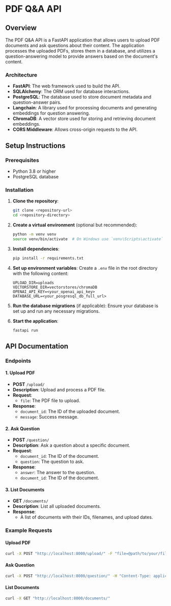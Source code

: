 # PDF Q&A API

## Overview

The PDF Q&A API is a FastAPI application that allows users to upload PDF documents and ask questions about their content. The application processes the uploaded PDFs, stores them in a database, and utilizes a question-answering model to provide answers based on the document's content.

### Architecture

- **FastAPI**: The web framework used to build the API.
- **SQLAlchemy**: The ORM used for database interactions.
- **PostgreSQL**: The database used to store document metadata and question-answer pairs.
- **Langchain**: A library used for processing documents and generating embeddings for question answering.
- **ChromaDB**: A vector store used for storing and retrieving document embeddings.
- **CORS Middleware**: Allows cross-origin requests to the API.

## Setup Instructions

### Prerequisites

- Python 3.8 or higher
- PostgreSQL database

### Installation

1. **Clone the repository**:

   ```bash
   git clone <repository-url>
   cd <repository-directory>
   ```

2. **Create a virtual environment** (optional but recommended):

   ```bash
   python -m venv venv
   source venv/bin/activate  # On Windows use `venv\Scripts\activate`
   ```

3. **Install dependencies**:

   ```bash
   pip install -r requirements.txt
   ```

4. **Set up environment variables**:
   Create a `.env` file in the root directory with the following content:

   ```env
   UPLOAD_DIR=uploads
   VECTORSTORE_DIR=vectorstores/chromaDB
   OPENAI_API_KEY=<your_openai_api_key>
   DATABASE_URL=<your_posgresql_db_full_url>
   ```

5. **Run the database migrations** (if applicable):
   Ensure your database is set up and run any necessary migrations.

6. **Start the application**:
   ```bash
   fastapi run
   ```

## API Documentation

### Endpoints

#### 1. Upload PDF

- **POST** `/upload/`
- **Description**: Upload and process a PDF file.
- **Request**:
  - `file`: The PDF file to upload.
- **Response**:
  - `document_id`: The ID of the uploaded document.
  - `message`: Success message.

#### 2. Ask Question

- **POST** `/question/`
- **Description**: Ask a question about a specific document.
- **Request**:
  - `document_id`: The ID of the document.
  - `question`: The question to ask.
- **Response**:
  - `answer`: The answer to the question.
  - `document_id`: The ID of the document.

#### 3. List Documents

- **GET** `/documents/`
- **Description**: List all uploaded documents.
- **Response**:
  - A list of documents with their IDs, filenames, and upload dates.

### Example Requests

#### Upload PDF

```bash
curl -X POST "http://localhost:8000/upload/" -F "file=@path/to/your/file.pdf"
```

#### Ask Question

```bash
curl -X POST "http://localhost:8000/question/" -H "Content-Type: application/json" -d '{"document_id": 1, "question": "What is the main topic of the document?"}'
```

#### List Documents

```bash
curl -X GET "http://localhost:8000/documents/"
```
